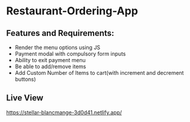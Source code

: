 # Restaurant-Ordering-App

## Features and Requirements:
- Render the menu options using JS
- Payment modal with compulsory form inputs
- Ability to exit payment menu
- Be able to add/remove items
- Add Custom Number of Items to cart(with increment and decrement buttons)
## Live View
https://stellar-blancmange-3d0d41.netlify.app/
